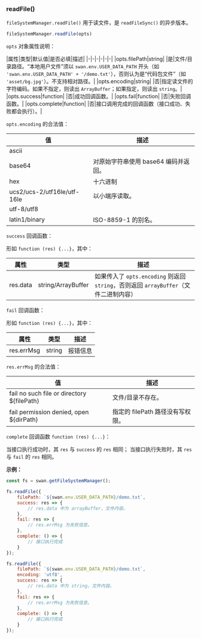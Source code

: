### readFile()

`fileSystemManager.readFile()` 用于读文件，是 `readFileSync()` 的异步版本。

```js
fileSystemManager.readFile(opts)
```

`opts` 对象属性说明：

|属性|类型|默认值|是否必填|描述|
|-|-|-|-|-|-|
|opts.filePath|string| |是|文件/目录路径。“本地用户文件”须以 `swan.env.USER_DATA_PATH` 开头（如 `'swan.env.USER_DATA_PATH' + '/demo.txt'`），否则认为是“代码包文件”（如 `'asset/bg.jpg'`）。不支持相对路径。|
|opts.encoding|string| |否|指定读文件的字符编码。如果不指定，则读出 `ArrayBuffer`；如果指定，则读出 `string`。|
|opts.success|function| |否|成功回调函数。|
|opts.fail|function| |否|失败回调函数。|
|opts.complete|function| |否|接口调用完成的回调函数（接口成功、失败都会执行）。|

`opts.encoding` 的合法值：

|值|描述|
|-|-|
|ascii| |
|base64|对原始字符串使用 base64 编码并返回。|
|hex|十六进制|
|ucs2/ucs-2/utf16le/utf-16le|以小端序读取。|
|utf-8/utf8| |
|latin1/binary|ISO-8859-1 的别名。|


`success` 回调函数：

形如 `function (res) {...}`，其中：

|属性|类型|描述|
|-|-|-|
|res.data|string/ArrayBuffer|如果传入了 `opts.encoding` 则返回 `string`，否则返回 `arrayBuffer`（文件二进制内容） |


`fail` 回调函数：

形如 `function (res) {...}`，其中：

|属性|类型|描述|
|-|-|-|
|res.errMsg|string|报错信息 |


`res.errMsg` 的合法值：

|值|描述|
|-|-|
|fail no such file or directory ${filePath} | 文件/目录不存在。|
|fail permission denied, open ${dirPath}|指定的 filePath 路径没有写权限。|

`complete` 回调函数 `function (res) {...}`：

当接口执行成功时，其 `res` 与 `success` 的 `res` 相同；
当接口执行失败时，其 `res` 与 `fail` 的 `res` 相同。

**示例：**

```js
const fs = swan.getFileSystemManager();

fs.readFile({
    filePath: `${swan.env.USER_DATA_PATH}/demo.txt`,
    success: res => {
        // res.data 中为 arrayBuffer，文件内容。
    },
    fail: res => {
        // res.errMsg 为失败信息。
    },
    complete: () => {
        // 接口执行完成
    }
});

fs.readFile({
    filePath: `${swan.env.USER_DATA_PATH}/demo.txt`,
    encoding: 'utf8',
    success: res => {
        // res.data 中为 string，文件内容。
    },
    fail: res => {
        // res.errMsg 为失败信息。
    },
    complete: () => {
        // 接口执行完成
    }
});
```
